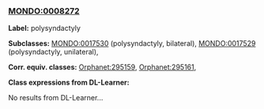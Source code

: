 
### [MONDO:0008272](http://purl.obolibrary.org/obo/MONDO_0008272)
**Label:** polysyndactyly

**Subclasses:** [MONDO:0017530](http://purl.obolibrary.org/obo/MONDO_0017530) (polysyndactyly, bilateral), [MONDO:0017529](http://purl.obolibrary.org/obo/MONDO_0017529) (polysyndactyly, unilateral), 

**Corr. equiv. classes:** [Orphanet:295159](http://www.orpha.net/ORDO/Orphanet_295159), [Orphanet:295161](http://www.orpha.net/ORDO/Orphanet_295161), 

**Class expressions from DL-Learner:**

No results from DL-Learner...



